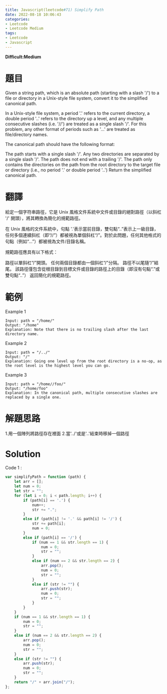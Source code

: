 ```yaml
---
title: Javascript(leetcode#71) Simplify Path
date: 2022-08-18 10:06:43
categories: 
- Leetcode 
- Leetcode Medium 
tags:
- Leetcode
- Javascript
---
```


**Difficult:Medium**


# 題目
Given a string path, which is an absolute path (starting with a slash '/') to a file or directory in a Unix-style file system, convert it to the simplified canonical path.

In a Unix-style file system, a period '.' refers to the current directory, a double period '..' refers to the directory up a level, and any multiple consecutive slashes (i.e. '//') are treated as a single slash '/'. For this problem, any other format of periods such as '...' are treated as file/directory names.

The canonical path should have the following format:

The path starts with a single slash '/'.
Any two directories are separated by a single slash '/'.
The path does not end with a trailing '/'.
The path only contains the directories on the path from the root directory to the target file or directory (i.e., no period '.' or double period '..')
Return the simplified canonical path.
<!--more-->

# 翻譯
給定一個字符串路徑，它是 Unix 風格文件系統中文件或目錄的絕對路徑（以斜杠 '/' 開頭），將其轉換為簡化的規範路徑。

在 Unix 風格的文件系統中，句點 '.'表示當前目錄，雙句點“..”表示上一級目錄，任何多個連續斜杠（即“//”）都被視為單個斜杠“/”。對於此問題，任何其他格式的句點（例如“...”）都被視為文件/目錄名稱。

規範路徑應具有以下格式：

路徑以單斜杠“/”開頭。
任何兩個目錄都由一個斜杠“/”分隔。
路徑不以尾隨“/”結尾。
該路徑僅包含從根目錄到目標文件或目錄的路徑上的目錄（即沒有句點“.”或雙句點“..”）
返回簡化的規範路徑。

# 範例

Example 1
```
Input: path = "/home/"
Output: "/home"
Explanation: Note that there is no trailing slash after the last directory name.
```

Example 2
```
Input: path = "/../"
Output: "/"
Explanation: Going one level up from the root directory is a no-op, as the root level is the highest level you can go.
```


Example 3
```
Input: path = "/home//foo/"
Output: "/home/foo"
Explanation: In the canonical path, multiple consecutive slashes are replaced by a single one.
```
# 解題思路
1.用一個陣列將路徑存在裡面
2.當'../'或是'..'結束時移掉一個路徑
# Solution
Code 1 :
```Javascript
var simplifyPath = function (path) {
    let arr = [];
    let num = 0;
    let str = "";
    for (let i = 0; i < path.length; i++) {
        if (path[i] == '.') {
            num++;
            str += ".";
        }
        else if (path[i] != '.' && path[i] != '/') {
            str += path[i];
            num = 0;
        }
        else if (path[i] == '/') {
            if (num == 1 && str.length == 1) {
                num = 0;
                str = "";
            }
            else if (num == 2 && str.length == 2) {
                arr.pop();
                num = 0;
                str = "";
            }
            else if (str != "") {
                arr.push(str);
                num = 0;
                str = "";
            }
        }
    }
    if (num == 1 && str.length == 1) {
        num = 0;
        str = "";
    }
    else if (num == 2 && str.length == 2) {
        arr.pop();
        num = 0;
        str = "";
    }
    else if (str != "") {
        arr.push(str);
        num = 0;
        str = "";
    }
    return "/" + arr.join("/");
};
```
